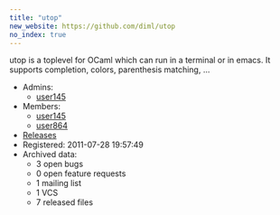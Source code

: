```yaml
---
title: "utop"
new_website: https://github.com/diml/utop
no_index: true
---
```


utop is a toplevel for OCaml which can run in a terminal or in emacs. It supports completion, colors, parenthesis matching, ...

* Admins:
  * [user145](/users/user145)
* Members:
  * [user145](/users/user145)
  * [user864](/users/user864)
* [Releases](https://download.ocamlcore.org/utop)
* Registered: 2011-07-28 19:57:49
* Archived data:
  * 3 open bugs
  * 0 open feature requests
  * 1 mailing list
  * 1 VCS
  * 7 released files
